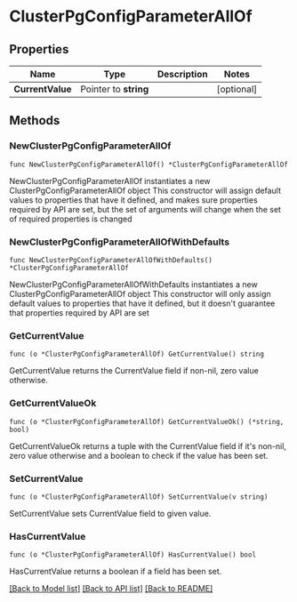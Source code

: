 # ClusterPgConfigParameterAllOf

## Properties

Name | Type | Description | Notes
------------ | ------------- | ------------- | -------------
**CurrentValue** | Pointer to **string** |  | [optional] 

## Methods

### NewClusterPgConfigParameterAllOf

`func NewClusterPgConfigParameterAllOf() *ClusterPgConfigParameterAllOf`

NewClusterPgConfigParameterAllOf instantiates a new ClusterPgConfigParameterAllOf object
This constructor will assign default values to properties that have it defined,
and makes sure properties required by API are set, but the set of arguments
will change when the set of required properties is changed

### NewClusterPgConfigParameterAllOfWithDefaults

`func NewClusterPgConfigParameterAllOfWithDefaults() *ClusterPgConfigParameterAllOf`

NewClusterPgConfigParameterAllOfWithDefaults instantiates a new ClusterPgConfigParameterAllOf object
This constructor will only assign default values to properties that have it defined,
but it doesn't guarantee that properties required by API are set

### GetCurrentValue

`func (o *ClusterPgConfigParameterAllOf) GetCurrentValue() string`

GetCurrentValue returns the CurrentValue field if non-nil, zero value otherwise.

### GetCurrentValueOk

`func (o *ClusterPgConfigParameterAllOf) GetCurrentValueOk() (*string, bool)`

GetCurrentValueOk returns a tuple with the CurrentValue field if it's non-nil, zero value otherwise
and a boolean to check if the value has been set.

### SetCurrentValue

`func (o *ClusterPgConfigParameterAllOf) SetCurrentValue(v string)`

SetCurrentValue sets CurrentValue field to given value.

### HasCurrentValue

`func (o *ClusterPgConfigParameterAllOf) HasCurrentValue() bool`

HasCurrentValue returns a boolean if a field has been set.


[[Back to Model list]](../README.md#documentation-for-models) [[Back to API list]](../README.md#documentation-for-api-endpoints) [[Back to README]](../README.md)


